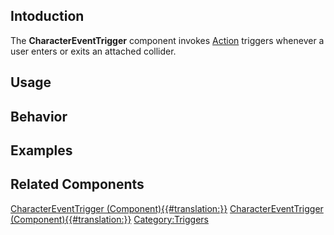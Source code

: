 <languages></languages> <translate>

## Intoduction

The **CharacterEventTrigger** component invokes
[Action<Float3>](:Category:Types:Action`1 "wikilink") triggers whenever
a user enters or exits an attached collider.

## Usage

## Behavior

## Examples

## Related Components

</translate>

[CharacterEventTrigger
(Component){{#translation:}}](Category:Components{{#translation:}} "wikilink")
[CharacterEventTrigger
(Component){{#translation:}}](Category:Components:Locomotion:Interaction{{#translation:}} "wikilink")
[Category:Triggers](Category:Triggers "wikilink")